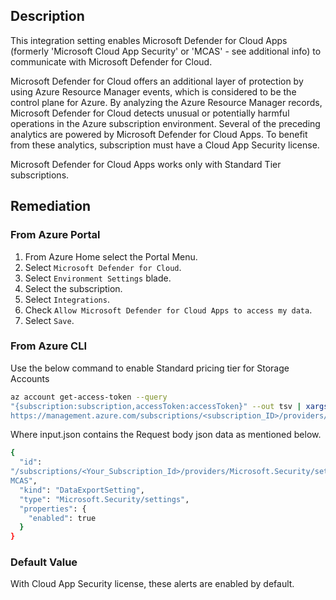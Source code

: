 ## Description

This integration setting enables Microsoft Defender for Cloud Apps (formerly 'Microsoft Cloud App Security' or 'MCAS' - see additional info) to communicate with Microsoft Defender for Cloud.

Microsoft Defender for Cloud offers an additional layer of protection by using Azure Resource Manager events, which is considered to be the control plane for Azure. By analyzing the Azure Resource Manager records, Microsoft Defender for Cloud detects unusual or potentially harmful operations in the Azure subscription environment. Several of the preceding analytics are powered by Microsoft Defender for Cloud Apps. To benefit from these analytics, subscription must have a Cloud App Security license.

Microsoft Defender for Cloud Apps works only with Standard Tier subscriptions.

## Remediation

### From Azure Portal

1. From Azure Home select the Portal Menu.
2. Select `Microsoft Defender for Cloud`.
3. Select `Environment Settings` blade.
4. Select the subscription.
5. Select `Integrations`.
6. Check `Allow Microsoft Defender for Cloud Apps to access my data`.
7. Select `Save`.

### From Azure CLI

Use the below command to enable Standard pricing tier for Storage Accounts

```bash
az account get-access-token --query
"{subscription:subscription,accessToken:accessToken}" --out tsv | xargs -L1 bash -c 'curl -X PUT -H "Authorization: Bearer $1" -H "Content-Type: application/json"
https://management.azure.com/subscriptions/<subscription_ID>/providers/Micros oft.Security/settings/MCAS?api-version=2021-06-01 -d@"input.json"'
```

Where input.json contains the Request body json data as mentioned below.

```bash
{
  "id":
"/subscriptions/<Your_Subscription_Id>/providers/Microsoft.Security/settings/
MCAS",
  "kind": "DataExportSetting",
  "type": "Microsoft.Security/settings",
  "properties": {
    "enabled": true
  }
}
```

### Default Value

With Cloud App Security license, these alerts are enabled by default.
